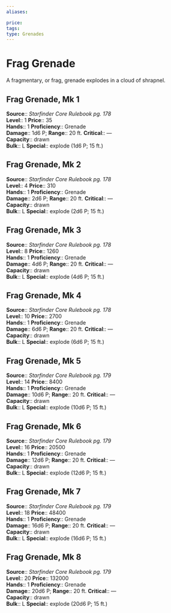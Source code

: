 ```yaml
---
aliases: 

price: 
tags: 
type: Grenades
---
```


# Frag Grenade

A fragmentary, or frag, grenade explodes in a cloud of shrapnel.  

## Frag Grenade, Mk 1

**Source**:: _Starfinder Core Rulebook pg. 178_  
**Level**:: 1
**Price**:: 35  
**Hands**:: 1
**Proficiency**:: Grenade  
**Damage**:: 1d6 P; 
**Range**:: 20 ft.
**Critical**:: —  
**Capacity**:: drawn  
**Bulk**:: L
**Special**:: explode (1d6 P; 15 ft.)

## Frag Grenade, Mk 2

**Source**:: _Starfinder Core Rulebook pg. 178_  
**Level**:: 4
**Price**:: 310  
**Hands**:: 1
**Proficiency**:: Grenade  
**Damage**:: 2d6 P; 
**Range**:: 20 ft.
**Critical**:: —  
**Capacity**:: drawn  
**Bulk**:: L
**Special**:: explode (2d6 P; 15 ft.)

## Frag Grenade, Mk 3

**Source**:: _Starfinder Core Rulebook pg. 178_  
**Level**:: 8
**Price**:: 1260  
**Hands**:: 1
**Proficiency**:: Grenade  
**Damage**:: 4d6 P; 
**Range**:: 20 ft.
**Critical**:: —  
**Capacity**:: drawn  
**Bulk**:: L
**Special**:: explode (4d6 P; 15 ft.)

## Frag Grenade, Mk 4

**Source**:: _Starfinder Core Rulebook pg. 178_  
**Level**:: 10
**Price**:: 2700  
**Hands**:: 1
**Proficiency**:: Grenade  
**Damage**:: 6d6 P; 
**Range**:: 20 ft.
**Critical**:: —  
**Capacity**:: drawn  
**Bulk**:: L
**Special**:: explode (6d6 P; 15 ft.)

## Frag Grenade, Mk 5

**Source**:: _Starfinder Core Rulebook pg. 179_  
**Level**:: 14
**Price**:: 8400  
**Hands**:: 1
**Proficiency**:: Grenade  
**Damage**:: 10d6 P; 
**Range**:: 20 ft.
**Critical**:: —  
**Capacity**:: drawn  
**Bulk**:: L
**Special**:: explode (10d6 P; 15 ft.)

## Frag Grenade, Mk 6

**Source**:: _Starfinder Core Rulebook pg. 179_  
**Level**:: 16
**Price**:: 20500  
**Hands**:: 1
**Proficiency**:: Grenade  
**Damage**:: 12d6 P; 
**Range**:: 20 ft.
**Critical**:: —  
**Capacity**:: drawn  
**Bulk**:: L
**Special**:: explode (12d6 P; 15 ft.)

## Frag Grenade, Mk 7

**Source**:: _Starfinder Core Rulebook pg. 179_  
**Level**:: 18
**Price**:: 48400  
**Hands**:: 1
**Proficiency**:: Grenade  
**Damage**:: 16d6 P; 
**Range**:: 20 ft.
**Critical**:: —  
**Capacity**:: drawn  
**Bulk**:: L
**Special**:: explode (16d6 P; 15 ft.)

## Frag Grenade, Mk 8

**Source**:: _Starfinder Core Rulebook pg. 179_  
**Level**:: 20
**Price**:: 132000  
**Hands**:: 1
**Proficiency**:: Grenade  
**Damage**:: 20d6 P; 
**Range**:: 20 ft.
**Critical**:: —  
**Capacity**:: drawn  
**Bulk**:: L
**Special**:: explode (20d6 P; 15 ft.)
